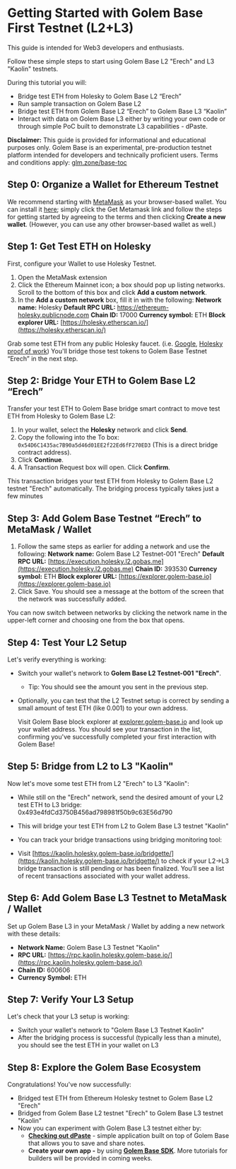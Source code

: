# **Getting Started with Golem Base First Testnet (L2+L3)**

This guide is intended for Web3 developers and enthusiasts.

Follow these simple steps to start using Golem Base L2 "Erech" and L3 "Kaolin" testnets.

During this tutorial you will:

* Bridge test ETH from Holesky to Golem Base L2 “Erech”
* Run sample transaction on Golem Base L2
* Bridge test ETH from Golem Base L2 “Erech” to Golem Base L3 “Kaolin”
* Interact with data on Golem Base L3 either by writing your own code or through simple PoC built to demonstrate L3 capabilities \- dPaste.

**Disclaimer:** This guide is provided for informational and educational purposes only. Golem Base is an experimental, pre-production testnet platform intended for developers and technically proficient users. Terms and conditions apply: [glm.zone/base-toc](https://glm.zone/base-toc)

## **Step 0: Organize a Wallet for Ethereum Testnet**

We recommend starting with [MetaMask](https://metamask.io/) as your browser-based wallet. You can install it [here](https://metamask.io/); simply click the Get Metamask link and follow the steps for getting started by agreeing to the terms and then clicking **Create a new wallet**. (However, you can use any other browser-based wallet as well.)

## **Step 1: Get Test ETH on Holesky**

First, configure your Wallet to use Holesky Testnet.

1. Open the MetaMask extension
2. Click the Ethereum Mainnet icon; a box should pop up listing networks. Scroll to the bottom of this box and click **Add a custom network**.
3. In the **Add a custom network** box, fill it in with the following:
    **Network name:** Holesky
    **Default RPC URL:** https://ethereum-holesky.publicnode.com
    **Chain ID:** 17000
    **Currency symbol:** ETH
    **Block explorer URL:** [https://holesky.etherscan.io/](https://holesky.etherscan.io/)


Grab some test ETH from any public Holesky faucet. (i.e. [Google](https://cloud.google.com/application/web3/faucet/ethereum/holesky), [Holesky proof of work](https://holesky-faucet.pk910.de/))  You'll bridge those test tokens to Golem Base Testnet “Erech” in the next step.

## **Step 2: Bridge Your ETH to Golem Base L2 “Erech”**

Transfer your test ETH to Golem Base bridge smart contract to move test ETH from Holesky to Golem Base L2:

1. In your wallet, select the **Holesky** network and click **Send**.
2. Copy the following into the To box: `0x54D6C1435ac7B90a5d46d01EE2f22Ed6fF270ED3`
   (This is a direct bridge contract address).
3. Click **Continue**.
4. A Transaction Request box will open. Click **Confirm**.

This transaction bridges your test ETH from Holesky to Golem Base L2 testnet "Erech" automatically. The bridging process typically takes just a few minutes

## **Step 3: Add Golem Base Testnet “Erech” to MetaMask / Wallet**

1. Follow the same steps as earlier for adding a network and use the following:
    **Network name:** Golem Base L2 Testnet-001 "Erech"
    **Default RPC URL:** [https://execution.holesky.l2.gobas.me](https://execution.holesky.l2.gobas.me)
    **Chain ID:** 393530
    **Currency symbol:** ETH
    **Block explorer URL:** [https://explorer.golem-base.io](https://explorer.golem-base.io)
2. Click Save. You should see a message at the bottom of the screen that the network was successfully added.

You can now switch between networks by clicking the network name in the upper-left corner and choosing one from the box that opens.

## **Step 4: Test Your L2 Setup**

Let's verify everything is working:

* Switch your wallet's network to **Golem Base L2 Testnet-001 "Erech"**.
  * Tip: You should see the amount you sent in the previous step.
* Optionally, you can test that the L2 Testnet setup is correct by sending a small amount of test ETH (like 0.001) to your own address.

  Visit Golem Base block explorer at [explorer.golem-base.io](http://explorer.golem-base.io) and look up your wallet address. You should see your transaction in the list, confirming you've successfully completed your first interaction with Golem Base\!

## **Step 5: Bridge from L2 to L3 "Kaolin"**

Now let's move some test ETH from L2 "Erech" to L3 "Kaolin":

* While still on the "Erech" network, send the desired amount of your L2 test ETH to L3 bridge: 0x493e4fdCd3750B456ad798981f50b9c63E56d790

* This will bridge your test ETH from L2 to Golem Base L3 testnet "Kaolin"

* You can track your bridge transactions using bridging monitoring tool:

* Visit [https://kaolin.holesky.golem-base.io/bridgette/](https://kaolin.holesky.golem-base.io/bridgette/) to check if your L2→L3 bridge transaction is still pending or has been finalized. You’ll see a list of recent transactions associated with your wallet address.

## **Step 6: Add Golem Base L3 Testnet to MetaMask / Wallet**

Set up Golem Base L3 in your MetaMask / Wallet by adding a new network with these details:

* **Network Name:** Golem Base L3 Testnet "Kaolin"
* **RPC URL:** [https://rpc.kaolin.holesky.golem-base.io/](https://rpc.kaolin.holesky.golem-base.io/)
* **Chain ID:** 600606
* **Currency Symbol:** ETH

## **Step 7: Verify Your L3 Setup**

Let's check that your L3 setup is working:

* Switch your wallet's network to "Golem Base L3 Testnet Kaolin"
* After the bridging process is successful (typically less than a minute), you should see the test ETH in your wallet on L3

## **Step 8: Explore the Golem Base Ecosystem**

Congratulations\! You've now successfully:

* Bridged test ETH from Ethereum Holesky testnet to Golem Base L2 "Erech"
* Bridged from Golem Base L2 testnet "Erech" to Golem Base L3 testnet "Kaolin"
* Now you can experiment with Golem Base L3 testnet either by:
  * [**Checking out dPaste**](https://dpaste.golem-base.io/) \- simple application built on top of Golem Base that allows you to save and share notes.
  * **Create your own app \-** by using [**Golem Base SDK**](https://github.com/Golem-Base/typescript-sdk/). More tutorials for builders will be provided in coming weeks.
